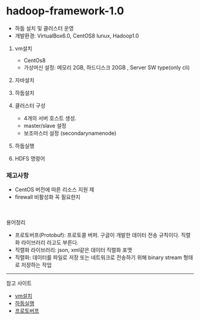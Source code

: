 # hadoop-framework-1.0
- 하둡 설치 및 클러스터 운영
- 개발환경: VirtualBox6.0, CentOS8 lunux, Hadoop1.0


1. vm설치
    - CentOs8
    - 가상머신 설정: 메모리 2GB, 하드디스크 20GB , Server SW type(only cli)
    

2. 자바설치
3. 하둡설치
4. 클러스터 구성
    - 4개의 서버 호스트 생성.
    - master/slave 설정
    - 보조마스터 설정 (secondarynamenode)
5. 하둡실행
6. HDFS 명령어

### 제고사항
- CentOS 버전에 따른 리소스 지원 제
- firewall 비활성화 꼭 필요한지



<br><br>
용어정리
- 프로토버프(Protobuf): 프로토콜 버퍼. 구글이 개발한 데이터 전송 규칙이다. 직렬화 라이브러리 라고도 부른다.
- 직렬화 라이브러리: json, xml같은 데이터 직렬화 포맷
- 직렬화: 데이터를 파일로 저장 또는 네트워크로 전송하기 위해 binary stream 형태로 저장하는 작업

---
참고 사이트
- [vm설치](https://jyoondev.tistory.com/59?category=825340)
- [하둡실행](https://jyoondev.tistory.com/33?category=824268)
- [프로토버프](https://jyoondev.tistory.com/32)

